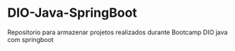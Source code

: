 # DIO-Java-SpringBoot
Repositorio para armazenar projetos realizados durante Bootcamp DIO java com springboot
